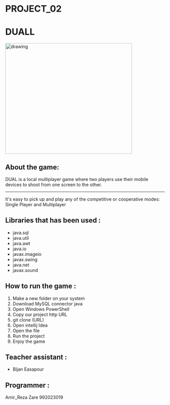 # PROJECT_02
# DUALL

<img src="https://user-images.githubusercontent.com/76550627/121822455-670cbe00-ccb4-11eb-8e94-a1ded74ea6fd.png" alt="drawing"  width="400" height="350" />

## About the game:
DUAL is a local multiplayer game where two players use their mobile devices to shoot from one screen to the other. <hr hight="0">
It's easy to pick up and play any of the competitive or cooperative modes: Single Player and Multiplayer

## Libraries that has been used :
* java.sql
* java.util
* java.awt
* java.io
* javax.imageio
* javax.swing
* java.net
* javax.sound

## How to run the game :
1. Make a new folder on your system
2. Download MySQL connector java
3. Open Windows PowerShell 
4. Copy our project http URL
5. git clone (URL)
6. Open intellij Idea
7. Open the file 
8. Run the project
9. Enjoy the game

## Teacher assistant :
* Bijan Easapour

## Programmer :
Amir_Reza Zare 992023019
